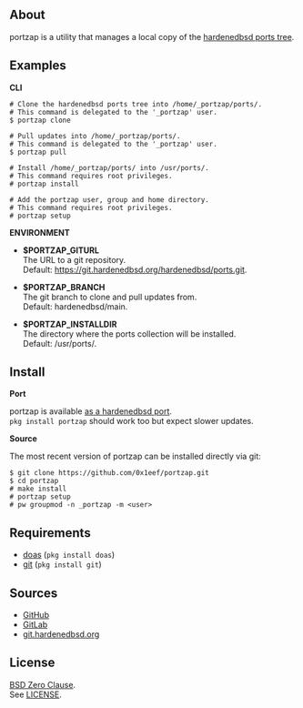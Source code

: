 ## About

portzap is a utility that manages a local copy of the
[hardenedbsd ports tree](https://git.hardenedbsd.org/hardenedbsd/ports).

## Examples

**CLI**

    # Clone the hardenedbsd ports tree into /home/_portzap/ports/.
    # This command is delegated to the '_portzap' user.
    $ portzap clone

    # Pull updates into /home/_portzap/ports/.
    # This command is delegated to the '_portzap' user.
    $ portzap pull

    # Install /home/_portzap/ports/ into /usr/ports/.
    # This command requires root privileges.
    # portzap install

    # Add the portzap user, group and home directory.
    # This command requires root privileges.
    # portzap setup

**ENVIRONMENT**

* __$PORTZAP\_GITURL__ <br>
  The URL to a git repository.  <br>
  Default: https://git.hardenedbsd.org/hardenedbsd/ports.git.

* __$PORTZAP\_BRANCH__ <br>
  The git branch to clone and pull updates from. <br>
  Default: hardenedbsd/main.

* __$PORTZAP\_INSTALLDIR__ <br>
  The directory where the ports collection will be installed. <br>
  Default: /usr/ports/.

## Install

**Port**

portzap is available
[as a hardenedbsd port](https://git.hardenedbsd.org/hardenedbsd/ports/-/tree/hardenedbsd/main/hardenedbsd/portzap). <br>
`pkg install portzap` should work too but expect slower updates.

**Source**

The most recent version of portzap can be installed directly
via git:

    $ git clone https://github.com/0x1eef/portzap.git
    $ cd portzap
    # make install
    # portzap setup
    # pw groupmod -n _portzap -m <user>

## Requirements

* [doas](https://man.openbsd.org/doas) (`pkg install doas`)
* [git](https://www.man7.org/linux/man-pages/man1/git.1.html) (`pkg install git`)

## Sources

* [GitHub](https://github.com/0x1eef/portzap)
* [GitLab](https://gitlab.com/0x1eef/portzap)
* [git.hardenedbsd.org](https://git.hardenedbsd.org/0x1eef/portzap)

## License

[BSD Zero Clause](https://choosealicense.com/licenses/0bsd/). <br>
See [LICENSE](./LICENSE).
